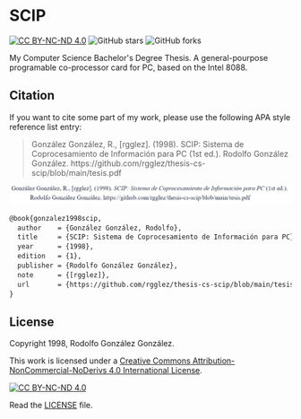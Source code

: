# SCIP

[![CC BY-NC-ND 4.0][cc-by-nc-nd-shield]][cc-by-nc-nd]
![GitHub stars](https://img.shields.io/github/stars/rgglez/cs-my-thesis-scip?style=social)
![GitHub forks](https://img.shields.io/github/forks/rgglez/cs-my-thesis-scip?style=social)

My Computer Science Bachelor's Degree Thesis. A general-pourpose programable co-processor card for PC, based on the Intel 8088.

## Citation

If you want to cite some part of my work, please use the following APA style reference list entry:

<blockquote>
González González, R., [rgglez]. (1998). SCIP: Sistema de Coprocesamiento de Información para PC (1st ed.). Rodolfo González González. https://github.com/rgglez/thesis-cs-scip/blob/main/tesis.pdf
</blockquote>

![Citation](citation.jpg)

```latex
@book{gonzalez1998scip,
  author    = {González González, Rodolfo},
  title     = {SCIP: Sistema de Coprocesamiento de Información para PC},
  year      = {1998},
  edition   = {1},
  publisher = {Rodolfo González González},
  note      = {[rgglez]},
  url       = {https://github.com/rgglez/thesis-cs-scip/blob/main/tesis.pdf}
}
```

## License

Copyright 1998, Rodolfo González González.

This work is licensed under a
[Creative Commons Attribution-NonCommercial-NoDerivs 4.0 International License][cc-by-nc-nd].

[![CC BY-NC-ND 4.0][cc-by-nc-nd-image]][cc-by-nc-nd]

[cc-by-nc-nd]: http://creativecommons.org/licenses/by-nc-nd/4.0/
[cc-by-nc-nd-image]: https://licensebuttons.net/l/by-nc-nd/4.0/88x31.png
[cc-by-nc-nd-shield]: https://img.shields.io/badge/License-CC%20BY--NC--ND%204.0-lightgrey.svg

Read the [LICENSE](LICENSE.txt) file.
